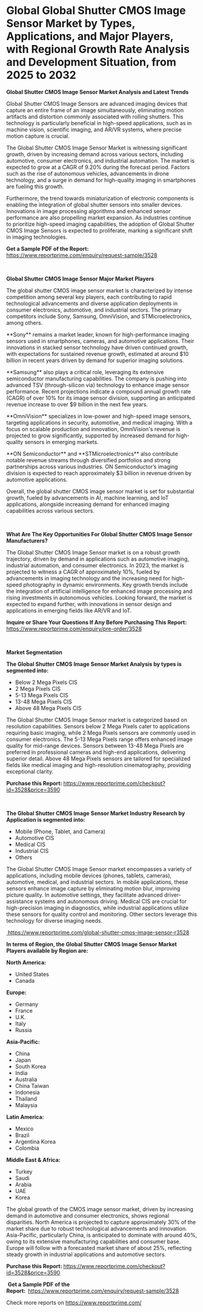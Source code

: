 <p><h1>Global Global Shutter CMOS Image Sensor Market by Types, Applications, and Major Players, with Regional Growth Rate Analysis and Development Situation, from 2025 to 2032</h1></p><p><strong>Global Shutter CMOS Image Sensor Market Analysis and Latest Trends</strong></p>
<p><p>Global Shutter CMOS Image Sensors are advanced imaging devices that capture an entire frame of an image simultaneously, eliminating motion artifacts and distortion commonly associated with rolling shutters. This technology is particularly beneficial in high-speed applications, such as in machine vision, scientific imaging, and AR/VR systems, where precise motion capture is crucial.</p><p>The Global Shutter CMOS Image Sensor Market is witnessing significant growth, driven by increasing demand across various sectors, including automotive, consumer electronics, and industrial automation. The market is expected to grow at a CAGR of 9.20% during the forecast period. Factors such as the rise of autonomous vehicles, advancements in drone technology, and a surge in demand for high-quality imaging in smartphones are fueling this growth.</p><p>Furthermore, the trend towards miniaturization of electronic components is enabling the integration of global shutter sensors into smaller devices. Innovations in image processing algorithms and enhanced sensor performance are also propelling market expansion. As industries continue to prioritize high-speed imaging capabilities, the adoption of Global Shutter CMOS Image Sensors is expected to proliferate, marking a significant shift in imaging technologies.</p></p>
<p><strong>Get a Sample PDF of the Report:&nbsp;</strong> <a href="https://www.reportprime.com/enquiry/request-sample/3528?utm_campaign=2182&utm_medium=2&utm_source=Github&utm_content=ia&utm_term=18032025&utm_id=global-shutter-cmos-image-sensor">https://www.reportprime.com/enquiry/request-sample/3528</a></p>
<p>&nbsp;</p>
<p><strong>Global Shutter CMOS Image Sensor Major Market Players</strong></p>
<p><p>The global shutter CMOS image sensor market is characterized by intense competition among several key players, each contributing to rapid technological advancements and diverse application deployments in consumer electronics, automotive, and industrial sectors. The primary competitors include Sony, Samsung, OmniVision, and STMicroelectronics, among others.</p><p>**Sony** remains a market leader, known for high-performance imaging sensors used in smartphones, cameras, and automotive applications. Their innovations in stacked sensor technology have driven continued growth, with expectations for sustained revenue growth, estimated at around $10 billion in recent years driven by demand for superior imaging solutions.</p><p>**Samsung** also plays a critical role, leveraging its extensive semiconductor manufacturing capabilities. The company is pushing into advanced TSV (through-silicon via) technology to enhance image sensor performance. Recent projections indicate a compound annual growth rate (CAGR) of over 10% for its image sensor division, supporting an anticipated revenue increase to over $9 billion in the next few years.</p><p>**OmniVision** specializes in low-power and high-speed image sensors, targeting applications in security, automotive, and medical imaging. With a focus on scalable production and innovation, OmniVision's revenue is projected to grow significantly, supported by increased demand for high-quality sensors in emerging markets.</p><p>**ON Semiconductor** and **STMicroelectronics** also contribute notable revenue streams through diversified portfolios and strong partnerships across various industries. ON Semiconductor’s imaging division is expected to reach approximately $3 billion in revenue driven by automotive applications.</p><p>Overall, the global shutter CMOS image sensor market is set for substantial growth, fueled by advancements in AI, machine learning, and IoT applications, alongside increasing demand for enhanced imaging capabilities across various sectors.</p></p>
<p>&nbsp;</p>
<p><strong>What Are The Key Opportunities For Global Shutter CMOS Image Sensor Manufacturers?</strong></p>
<p><p>The Global Shutter CMOS Image Sensor market is on a robust growth trajectory, driven by demand in applications such as automotive imaging, industrial automation, and consumer electronics. In 2023, the market is projected to witness a CAGR of approximately 10%, fueled by advancements in imaging technology and the increasing need for high-speed photography in dynamic environments. Key growth trends include the integration of artificial intelligence for enhanced image processing and rising investments in autonomous vehicles. Looking forward, the market is expected to expand further, with innovations in sensor design and applications in emerging fields like AR/VR and IoT.</p></p>
<p><strong>Inquire or Share Your Questions If Any Before Purchasing This Report:</strong> <a href="https://www.reportprime.com/enquiry/pre-order/3528?utm_campaign=2182&utm_medium=2&utm_source=Github&utm_content=ia&utm_term=18032025&utm_id=global-shutter-cmos-image-sensor">https://www.reportprime.com/enquiry/pre-order/3528</a></p>
<p>&nbsp;</p>
<p><strong>Market Segmentation</strong></p>
<p><strong>The Global Shutter CMOS Image Sensor Market Analysis by types is segmented into:</strong></p>
<p><ul><li>Below 2 Mega Pixels CIS</li><li>2 Mega Pixels CIS</li><li>5-13 Mega Pixels CIS</li><li>13-48 Mega Pixels CIS</li><li>Above 48 Mega Pixels CIS</li></ul></p>
<p><p>The Global Shutter CMOS Image Sensor market is categorized based on resolution capabilities. Sensors below 2 Mega Pixels cater to applications requiring basic imaging, while 2 Mega Pixels sensors are commonly used in consumer electronics. The 5-13 Mega Pixels range offers enhanced image quality for mid-range devices. Sensors between 13-48 Mega Pixels are preferred in professional cameras and high-end applications, delivering superior detail. Above 48 Mega Pixels sensors are tailored for specialized fields like medical imaging and high-resolution cinematography, providing exceptional clarity.</p></p>
<p><strong>Purchase this Report:&nbsp;</strong><a href="https://www.reportprime.com/checkout?id=3528&price=3590&utm_campaign=2182&utm_medium=2&utm_source=Github&utm_content=ia&utm_term=18032025&utm_id=global-shutter-cmos-image-sensor">https://www.reportprime.com/checkout?id=3528&price=3590</a></p>
<p>&nbsp;</p>
<p><strong>The Global Shutter CMOS Image Sensor Market Industry Research by Application is segmented into:</strong></p>
<p><ul><li>Mobile (Phone, Tablet, and Camera)</li><li>Automotive CIS</li><li>Medical CIS</li><li>Industrial CIS</li><li>Others</li></ul></p>
<p><p>The Global Shutter CMOS Image Sensor market encompasses a variety of applications, including mobile devices (phones, tablets, cameras), automotive, medical, and industrial sectors. In mobile applications, these sensors enhance image capture by eliminating motion blur, improving picture quality. In automotive settings, they facilitate advanced driver-assistance systems and autonomous driving. Medical CIS are crucial for high-precision imaging in diagnostics, while industrial applications utilize these sensors for quality control and monitoring. Other sectors leverage this technology for diverse imaging needs.</p></p>
<p><a href="https://www.reportprime.com/global-shutter-cmos-image-sensor-r3528?utm_campaign=2182&utm_medium=2&utm_source=Github&utm_content=ia&utm_term=18032025&utm_id=global-shutter-cmos-image-sensor">&nbsp;https://www.reportprime.com/global-shutter-cmos-image-sensor-r3528</a></p>
<p><strong>In terms of Region, the Global Shutter CMOS Image Sensor Market Players available by Region are:</strong></p>
<p>
    <p> <strong> North America: </strong>
        <ul>
            <li>United States</li>
            <li>Canada</li>
        </ul>
        </p> 
    <p> <strong> Europe: </strong>
        <ul>
            <li>Germany</li>
            <li>France</li>
            <li>U.K.</li>
            <li>Italy</li>
            <li>Russia</li>
        </ul>
        </p> 
    <p> <strong> Asia-Pacific: </strong>
        <ul>
            <li>China</li>
            <li>Japan</li>
            <li>South Korea</li>
            <li>India</li>
            <li>Australia</li>
            <li>China Taiwan</li>
            <li>Indonesia</li>
            <li>Thailand</li>
            <li>Malaysia</li>
        </ul>
        </p> 
    <p> <strong> Latin America: </strong>
        <ul>
            <li>Mexico</li>
            <li>Brazil</li>
            <li>Argentina Korea</li>
            <li>Colombia</li>
        </ul>
        </p> 
    <p> <strong> Middle East & Africa: </strong>
        <ul>
            <li>Turkey</li>
            <li>Saudi</li>
            <li>Arabia</li>
            <li>UAE</li>
            <li>Korea</li>
        </ul>
    </p>
    </p>
<p><p>The global growth of the CMOS image sensor market, driven by increasing demand in automotive and consumer electronics, shows regional disparities. North America is projected to capture approximately 30% of the market share due to robust technological advancements and innovation. Asia-Pacific, particularly China, is anticipated to dominate with around 40%, owing to its extensive manufacturing capabilities and consumer base. Europe will follow with a forecasted market share of about 25%, reflecting steady growth in industrial applications and automotive sectors.</p></p>
<p><strong>Purchase this Report: </strong><a href="https://www.reportprime.com/checkout?id=3528&price=3590&utm_campaign=2182&utm_medium=2&utm_source=Github&utm_content=ia&utm_term=18032025&utm_id=global-shutter-cmos-image-sensor">https://www.reportprime.com/checkout?id=3528&price=3590</a></p>
<p>&nbsp;<strong>Get a Sample PDF of the Report:&nbsp;&nbsp;</strong><a href="https://www.reportprime.com/enquiry/request-sample/3528?utm_campaign=2182&utm_medium=2&utm_source=Github&utm_content=ia&utm_term=18032025&utm_id=global-shutter-cmos-image-sensor">https://www.reportprime.com/enquiry/request-sample/3528</a></p>
<p><strong></strong></p>
<p>Check more reports on <a href="https://www.reportprime.com/?utm_campaign=2182&utm_medium=2&utm_source=Github&utm_content=ia&utm_term=18032025&utm_id=global-shutter-cmos-image-sensor">https://www.reportprime.com/</a></p>